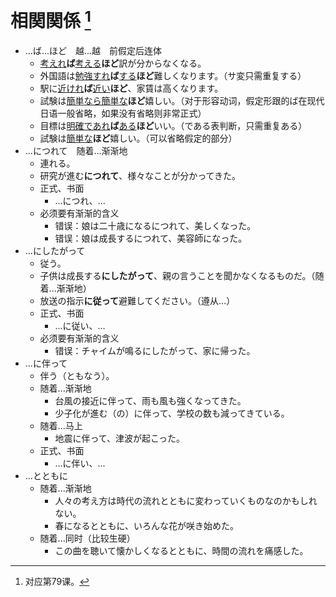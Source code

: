 # 相関関係 [^title]

- ...ば...ほど　越...越　前假定后连体
  - <u>考えれ</u>**ば**<u>考える</u>**ほど**訳が分からなくなる。
  - 外国語は<u>勉強すれ</u>**ば**<u>する</u>**ほど**難しくなります。（サ変只需重复する）
  - 駅に<u>近けれ</u>**ば**<u>近い</u>**ほど**、家賃は高くなります。
  - 試験は<u>簡単なら簡単な</u>**ほど**嬉しい。（对于形容动词，假定形跟的ば在现代日语一般省略，如果没有省略则非常正式）
  - 目標は<u>明確であれ</u>**ば**<u>ある</u>**ほど**いい。（である表判断，只需重复ある）
  - 試験は<u>簡単な</u>**ほど**嬉しい。（可以省略假定的部分）
- ...につれて　随着...渐渐地
  - 連れる。
  - 研究が進む**につれて**、様々なことが分かってきた。
  - 正式、书面
    - ...につれ、...
  - 必须要有渐渐的含义
    - 错误：娘は二十歳になるにつれて、美しくなった。
    - 错误：娘は成長するにつれて、美容師になった。
- ...にしたがって　
  - 従う。
  - 子供は成長する**にしたがって**、親の言うことを聞かなくなるものだ。（随着...渐渐地）
  - 放送の指示**に従って**避難してください。（遵从...）
  - 正式、书面
    - ...に従い、...
  - 必须要有渐渐的含义
    - 错误：チャイムが鳴るにしたがって、家に帰った。
- ...に伴って　
  - 伴う（ともなう）。
  - 随着...渐渐地
    - 台風の接近に伴って、雨も風も強くなってきた。
    - 少子化が進む（の）に伴って、学校の数も減ってきている。
  - 随着...马上
    - 地震に伴って、津波が起こった。
  - 正式、书面
    - ...に伴い、...
- ...とともに　
  - 随着...渐渐地
    - 人々の考え方は時代の流れとともに変わっていくものなのかもしれない。
    - 春になるとともに、いろんな花が咲き始めた。
  - 随着...同时（比较生硬）
    - この曲を聴いて懐かしくなるとともに、時間の流れを痛感した。


[^title]: 对应第79课。




